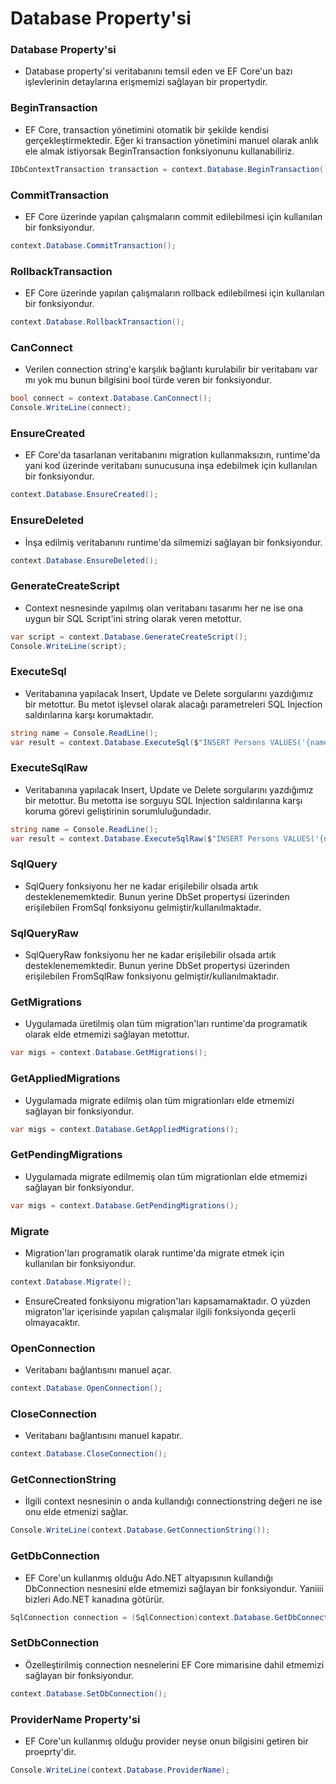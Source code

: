 ﻿
# Database Property'si


### Database Property'si
- Database property'si veritabanını temsil eden ve EF Core'un bazı işlevlerinin detaylarına erişmemizi sağlayan bir propertydir.

### BeginTransaction
- EF Core, transaction yönetimini otomatik bir şekilde kendisi gerçekleştirmektedir. Eğer ki transaction yönetimini manuel olarak anlık ele almak istiyorsak BeginTransaction fonksiyonunu kullanabiliriz.
```csharp
IDbContextTransaction transaction = context.Database.BeginTransaction();
```
### CommitTransaction
- EF Core üzerinde yapılan çalışmaların commit edilebilmesi için kullanılan bir fonksiyondur.
```csharp
context.Database.CommitTransaction();
```
### RollbackTransaction
- EF Core üzerinde yapılan çalışmaların rollback edilebilmesi için kullanılan bir fonksiyondur.
```csharp
context.Database.RollbackTransaction();
```
### CanConnect
- Verilen connection string'e karşılık bağlantı kurulabilir bir veritabanı var mı yok mu bunun bilgisini bool türde veren bir fonksiyondur.
```csharp
bool connect = context.Database.CanConnect();
Console.WriteLine(connect);
```
### EnsureCreated
- EF Core'da tasarlanan veritabanını migration kullanmaksızın, runtime'da yani kod üzerinde veritabanı sunucusuna inşa edebilmek için kullanılan bir fonksiyondur.
```csharp
context.Database.EnsureCreated();
```
### EnsureDeleted
- İnşa edilmiş veritabanını runtime'da silmemizi sağlayan bir fonksiyondur.
```csharp
context.Database.EnsureDeleted();
```
### GenerateCreateScript
- Context nesnesinde yapılmış olan veritabanı tasarımı her ne ise ona uygun bir SQL Script'ini string olarak veren metottur.
```csharp
var script = context.Database.GenerateCreateScript();
Console.WriteLine(script);
```
### ExecuteSql
- Veritabanına yapılacak Insert, Update ve Delete sorgularını yazdığımız bir metottur. Bu metot işlevsel olarak alacağı parametreleri SQL Injection saldırılarına karşı korumaktadır. 
```csharp
string name = Console.ReadLine();
var result = context.Database.ExecuteSql($"INSERT Persons VALUES('{name}')");
```
### ExecuteSqlRaw
- Veritabanına yapılacak Insert, Update ve Delete sorgularını yazdığımız bir metottur. Bu metotta ise sorguyu SQL Injection saldırılarına karşı koruma görevi geliştirinin sorumluluğundadır.
```csharp
string name = Console.ReadLine();
var result = context.Database.ExecuteSqlRaw($"INSERT Persons VALUES('{name}')");
```
### SqlQuery
- SqlQuery fonksiyonu her ne kadar erişilebilir olsada artık desteklenememktedir. Bunun yerine DbSet propertysi üzerinden erişilebilen FromSql fonksiyonu gelmiştir/kullanılmaktadır.

### SqlQueryRaw
- SqlQueryRaw fonksiyonu her ne kadar erişilebilir olsada artık desteklenememktedir. Bunun yerine DbSet propertysi üzerinden erişilebilen FromSqlRaw fonksiyonu gelmiştir/kullanılmaktadır.

### GetMigrations
- Uygulamada üretilmiş olan tüm migration'ları runtime'da programatik olarak elde etmemizi sağlayan metottur.
```csharp
var migs = context.Database.GetMigrations();
```
### GetAppliedMigrations
- Uygulamada migrate edilmiş olan tüm migrationları elde etmemizi sağlayan bir fonksiyondur.
```csharp
var migs = context.Database.GetAppliedMigrations();
```
### GetPendingMigrations
- Uygulamada migrate edilmemiş olan tüm migrationları elde etmemizi sağlayan bir fonksiyondur.
```csharp
var migs = context.Database.GetPendingMigrations();
```
### Migrate
- Migration'ları programatik olarak runtime'da migrate etmek için kullanılan bir fonksiyondur.
```csharp
context.Database.Migrate();
```
- EnsureCreated fonksiyonu migration'ları kapsamamaktadır. O yüzden migraton'lar içerisinde yapılan çalışmalar ilgili fonksiyonda geçerli olmayacaktır.

### OpenConnection
- Veritabanı bağlantısını manuel açar.
```csharp
context.Database.OpenConnection();
```
### CloseConnection
- Veritabanı bağlantısını manuel kapatır.
```csharp
context.Database.CloseConnection();
```
### GetConnectionString
- İlgili context nesnesinin o anda kullandığı connectionstring değeri ne ise onu elde etmenizi sağlar.
```csharp
Console.WriteLine(context.Database.GetConnectionString());
```
### GetDbConnection
- EF Core'un kullanmış olduğu Ado.NET altyapısının kullandığı DbConnection nesnesini elde etmemizi sağlayan bir fonksiyondur. Yaniiii bizleri Ado.NET kanadına götürür.
```csharp
SqlConnection connection = (SqlConnection)context.Database.GetDbConnection();
```
### SetDbConnection
 - Özelleştirilmiş connection nesnelerini EF Core mimarisine dahil etmemizi sağlayan bir fonksiyondur.
```csharp
context.Database.SetDbConnection();
```
### ProviderName Property'si
- EF Core'un kullanmış olduğu provider neyse onun bilgisini getiren bir proeprty'dir.
```csharp
Console.WriteLine(context.Database.ProviderName);
```

